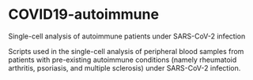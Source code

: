 # COVID19-autoimmune
Single-cell analysis of autoimmune patients under SARS-CoV-2 infection

Scripts used in the single-cell analysis of peripheral blood samples from patients with pre-existing autoimmune conditions (namely rheumatoid arthritis, psoriasis, and multiple sclerosis) under SARS-CoV-2 infection.
